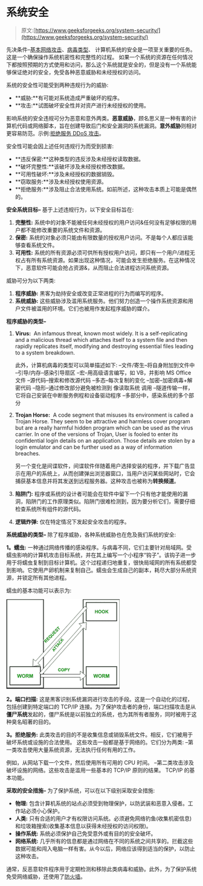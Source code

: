 # 系统安全

> 原文:[https://www.geeksforgeeks.org/system-security/](https://www.geeksforgeeks.org/system-security/)

先决条件–[基本网络攻击](https://www.geeksforgeeks.org/basic-network-attacks/)、[病毒类型](https://www.geeksforgeeks.org/types-of-virus/)、
计算机系统的安全是一项至关重要的任务。这是一个确保操作系统机密性和完整性的过程。
如果一个系统的资源在任何情况下都按照预期的方式使用和访问，那么这个系统就是安全的，但是没有一个系统能够保证绝对的安全，免受各种恶意威胁和未经授权的访问。

系统的安全性可能受到两种违规行为的威胁:

*   **威胁:**有可能对系统造成严重破坏的程序。
*   **攻击:**试图破坏安全性并对资产进行未经授权的使用。

影响系统的安全违规可分为恶意和意外两类。**恶意威胁**，顾名思义是一种有害的计算机代码或网络脚本，旨在创建导致后门和安全漏洞的系统漏洞。**意外威胁**则相对更容易防范。示例:[拒绝服务 DDoS 攻击](https://www.geeksforgeeks.org/computer-network-denial-of-service-ddos-attack/)。

安全性可能会因上述任何违规行为而受到损害:

*   **违反保密:**这种类型的违反涉及未经授权读取数据。
*   **破坏完整性:**该破坏涉及未经授权修改数据。
*   **可用性破坏:**涉及未经授权的数据销毁。
*   **窃取服务:**涉及未经授权使用资源。
*   **拒绝服务:**涉及阻止合法使用系统。如前所述，这种攻击本质上可能是偶然的。

**安全系统目标–**
基于上述违规行为，以下安全目标旨在:

1.  **完整性:**
    系统中的对象不能被任何未经授权的用户访问&任何没有足够权限的用户都不能修改重要的系统文件和资源。
2.  **保密:**
    系统的对象必须只能由有限数量的授权用户访问。不是每个人都应该能够查看系统文件。
3.  **可用性:**
    系统的所有资源必须可供所有授权用户访问，即只有一个用户/进程无权占有所有系统资源。如果出现这种情况，可能会发生拒绝服务。在这种情况下，恶意软件可能会抢占资源&，从而阻止合法进程访问系统资源。

威胁可分为以下两类:

1.  **程序威胁:**
    黑客为劫持安全或改变正常进程的行为而编写的程序。
2.  **系统威胁:**
    这些威胁涉及滥用系统服务。他们努力创造一个操作系统资源和用户文件被滥用的环境。它们也被用作发起程序威胁的媒介。

**程序威胁的类型–**

1.  **Virus:** 
    An infamous threat, known most widely. It is a self-replicating and a malicious thread which attaches itself to a system file and then rapidly replicates itself, modifying and destroying essential files leading to a system breakdown. 

    此外，计算机病毒的类型可以简单描述如下:
    –文件/寄生–将自身附加到文件中
    –引导/内存–感染引导扇区
    –宏–用高级语言编写，如 VB，并影响 MS Office 文件
    –源代码–搜索和修改源代码
    –多态–每次复制的变化
    –加密–加密病毒+解密代码
    –隐形–通过修改部分避免被检测到 像读取系统
    调用
    –隧道传输一样，它将自己安装在中断服务例程和设备驱动程序
    –多部分中，感染系统的多个部分

2.  **Trojan Horse:** 
    A code segment that misuses its environment is called a Trojan Horse. They seem to be attractive and harmless cover program but are a really harmful hidden program which can be used as the virus carrier. In one of the versions of Trojan, User is fooled to enter its confidential login details on an application. Those details are stolen by a login emulator and can be further used as a way of information breaches. 

    另一个变化是间谍软件，间谍软件伴随着用户选择安装的程序，并下载广告显示在用户的系统上，从而创建弹出浏览器窗口，当用户访问某些网站时，它会捕获基本信息并将其发送到远程服务器。这种攻击也被称为**转换频道**。

3.  **陷阱门:**
    程序或系统的设计者可能会在软件中留下一个只有他才能使用的漏洞，陷阱门的工作原理类似。陷阱门很难检测到，因为要分析它们，需要仔细检查系统所有组件的源代码。

4.  **逻辑炸弹:**
    仅在特定情况下发起安全攻击的程序。

**系统威胁的类型–**
除了程序威胁，各种系统威胁也在危及我们系统的安全:

**1。蠕虫:**
一种通过网络传播的感染程序。与病毒不同，它们主要针对局域网。受蠕虫影响的计算机攻击目标系统，并在其上编写一个小程序“钩子”。该钩子进一步用于将蠕虫复制到目标计算机。这个过程递归地重复，很快局域网的所有系统都受到影响。它使用产卵机制来复制自己。蠕虫会生成自己的副本，耗尽大部分系统资源，并锁定所有其他进程。

蠕虫的基本功能可以表示为:

![](img/406b3eb4cca38ad1dc505198135a4986.png)

**2。端口扫描:**
这是黑客识别系统漏洞进行攻击的手段。这是一个自动化的过程，包括创建到特定端口的 TCP/IP 连接。为了保护攻击者的身份，端口扫描攻击是从**僵尸系统**发起的，僵尸系统是以前独立的系统，也为其所有者服务，同时被用于这种臭名昭著的目的。

**3。拒绝服务:**
此类攻击的目的不是收集信息或销毁系统文件。相反，它们被用于破坏系统或设施的合法使用。
这些攻击一般都是基于网络的。它们分为两类:
–第一类攻击使用大量系统资源，无法执行任何有用的工作。

例如，从网站下载一个文件，然后使用所有可用的 CPU 时间。
–第二类攻击涉及破坏设施的网络。这些攻击是滥用一些基本的 TCP/IP 原则的结果。
TCP/IP 的基本功能。

**采取的安全措施–**
为了保护系统，可以在以下级别采取安全措施:

*   **物理:**
    包含计算机系统的站点必须受到物理保护，以防武装和恶意入侵者。工作站必须小心保护。
*   **人类:**
    只有合适的用户才有权限访问系统。必须避免网络钓鱼(收集机密信息)和垃圾箱搜索(收集基本信息以获得未经授权的访问权限)。
*   **操作系统:**
    系统必须保护自己免受意外或有目的的安全破坏。
*   **网络系统:**
    几乎所有的信息都是通过网络在不同的系统之间共享的。拦截这些数据可能和闯入电脑一样有害。从今以后，网络应该得到适当的保护，以防止这种攻击。

通常，反恶意软件程序用于定期检测和移除此类病毒和威胁。此外，为了保护系统免受网络威胁，还使用了[防火墙](https://www.geeksforgeeks.org/computer-network-firewall-methodologies/)。